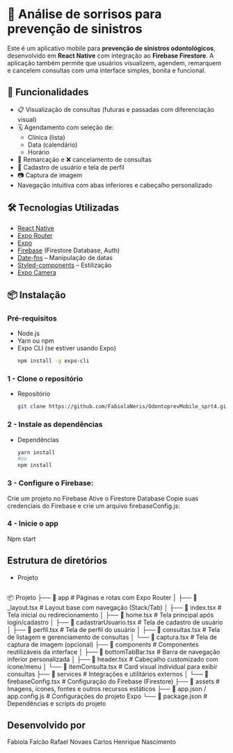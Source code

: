 # 📅 Análise de sorrisos para prevenção de sinistros

Este é um aplicativo mobile para **prevenção de sinistros odontológicos**, desenvolvido em **React Native** com integração ao **Firebase Firestore**. A aplicação também permite que usuários visualizem, agendem, remarquem e cancelem consultas com uma interface simples, bonita e funcional.

## 🚀 Funcionalidades

- 📋 Visualização de consultas (futuras e passadas com diferenciação visual)
- 🗓️ Agendamento com seleção de:
  - Clínica (lista)
  - Data (calendário)
  - Horário
- 🔄 Remarcação e ❌ cancelamento de consultas
- 👤 Cadastro de usuário e tela de perfil
- 📷 Captura de imagem
- Navegação intuitiva com abas inferiores e cabeçalho personalizado

## 🛠 Tecnologias Utilizadas

- [React Native](https://reactnative.dev/)
- [Expo Router](https://expo.github.io/router/)
- [Expo](https://expo.dev/)
- [Firebase](https://firebase.google.com/) (Firestore Database, Auth)
- [Date-fns](https://date-fns.org/) – Manipulação de datas
- [Styled-components](https://styled-components.com/) – Estilização
- [Expo Camera ](https://docs.expo.dev/versions/latest/sdk/camera/)

## 📦 Instalação

### Pré-requisitos

- Node.js
- Yarn ou npm
- Expo CLI (se estiver usando Expo)  
  ```bash
  npm install -g expo-cli

### 1 - Clone o repositório
- Repositório  
  ```bash
  git clone https://github.com/FabiolaNeris/OdontoprevMobile_sprt4.git

### 2 - Instale as dependências
- Dependências
  ```bash
  yarn install
  #ou
  npm install

### 3 - Configure o Firebase:

Crie um projeto no Firebase
Ative o Firestore Database
Copie suas credenciais do Firebase e crie um arquivo firebaseConfig.js:

### 4 - Inicie o app
Npm start

## Estrutura de diretórios
- Projeto
  ```bash
📦 Projeto
├── 📁 app                     # Páginas e rotas com Expo Router
│   ├── 📄 _layout.tsx            # Layout base com navegação (Stack/Tab)
│   ├── 📄 index.tsx              # Tela inicial ou redirecionamento
│   ├── 📄 home.tsx               # Tela principal após login/cadastro
│   ├── 📄 cadastrarUsuario.tsx   # Tela de cadastro de usuário
│   ├── 📄 perfil.tsx             # Tela de perfil do usuário
│   ├── 📄 consultas.tsx          # Tela de listagem e gerenciamento de consultas
│   └── 📄 captura.tsx            # Tela de captura de imagem (opcional)
├── 📁 components              # Componentes reutilizáveis da interface
│   ├── 📄 bottomTabBar.tsx       # Barra de navegação inferior personalizada
│   ├── 📄 header.tsx             # Cabeçalho customizado com ícone/menu
│   └── 📄 itemConsulta.tsx       # Card visual individual para exibir consultas
├── 📁 services                # Integrações e utilitários externos
│   └── 📄 firebaseConfig.tsx     # Configuração do Firebase (Firestore)
├── 📁 assets                  # Imagens, ícones, fontes e outros recursos estáticos
├── 📄 app.json / app.config.js  # Configurações do projeto Expo
└── 📄 package.json              # Dependências e scripts do projeto

 ## Desenvolvido por
Fabiola Falcão
Rafael Novaes
Carlos Henrique Nascimento

